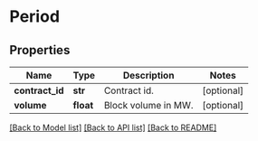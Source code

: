 # Period

## Properties
Name | Type | Description | Notes
------------ | ------------- | ------------- | -------------
**contract_id** | **str** | Contract id. | [optional] 
**volume** | **float** | Block volume in MW. | [optional] 

[[Back to Model list]](../README.md#documentation-for-models) [[Back to API list]](../README.md#documentation-for-api-endpoints) [[Back to README]](../README.md)

